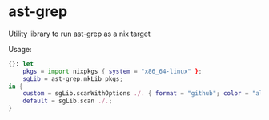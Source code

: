 # ast-grep

Utility library to run ast-grep as a nix target

Usage: 

```nix
{}: let 
    pkgs = import nixpkgs { system = "x86_64-linux" };
    sgLib = ast-grep.mkLib pkgs;
in {
    custom = sgLib.scanWithOptions ./. { format = "github"; color = "always" };
    default = sgLib.scan ./.;
}
```
